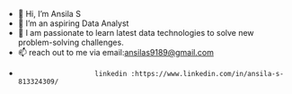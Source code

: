 - 👋 Hi, I’m Ansila S
- 👀 I’m an aspiring Data Analyst
- 🌱 I am passionate to learn latest data technologies to solve new problem-solving challenges.
- 📫 reach out to me via email:ansilas9189@gmail.com
-                        linkedin :https://www.linkedin.com/in/ansila-s-813324309/

<!---
Ansila1234/Ansila1234 is a ✨ special ✨ repository because its `README.md` (this file) appears on your GitHub profile.
You can click the Preview link to take a look at your changes.
--->
